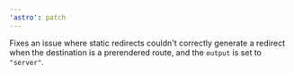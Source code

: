 ```yaml
---
'astro': patch
---
```


Fixes an issue where static redirects couldn't correctly generate a redirect when the destination is a prerendered route, and the `output` is set to `"server"`.
